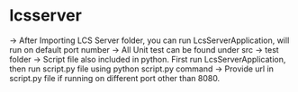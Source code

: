 # lcsserver

-> After Importing LCS Server folder, you can run LcsServerApplication, will run on default port number
-> All Unit test can be found under src -> test folder
-> Script file also included in python. First run LcsServerApplication, then run script.py file using python script.py command
-> Provide url in script.py file if running on different port other than 8080. 
